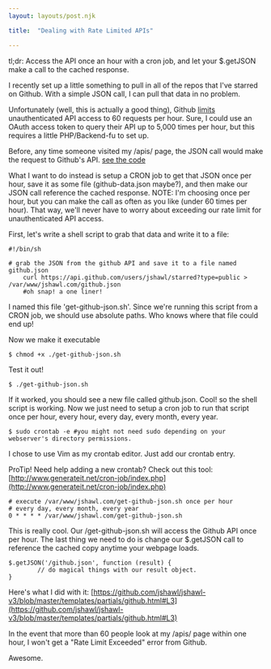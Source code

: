 ```yaml
---
layout: layouts/post.njk

title:  "Dealing with Rate Limited APIs"

---
```

tl;dr: Access the API once an hour with a cron job, and let your $.getJSON make a call to the cached response.

I recently set up a little something to pull in all of the repos that I've starred on Github. With a simple JSON call, I can pull that data in no problem. 

Unfortunately (well, this is actually a good thing), Github [limits](http://developer.github.com/v3/#rate-limiting) unauthenticated API access to 60 requests per hour. Sure, I could use an OAuth access token to query their API up to 5,000 times per hour, but this requires a little PHP/Backend-fu to set up.

Before, any time someone visited my /apis/ page, the JSON call would make the request to Github's API. [see the code](https://github.com/jshawl/jshawl-v3/blob/0d0ac608c215bacab8f766caf7cd88d6f6c5564c/templates/partials/github.html#L3)

What I want to do instead is setup a CRON job to get that JSON once per hour, save it as some file (github-data.json maybe?), and then make our JSON call reference the cached response. NOTE: I'm choosing once per hour, but you can make the call as often as you like (under 60 times per hour). That way, we'll never have to worry about exceeding our rate limit for unauthenticated API access.

First, let's write a shell script to grab that data and write it to a file:
<span data-lang='sh'></span>

    #!/bin/sh

    # grab the JSON from the github API and save it to a file named github.json
        curl https://api.github.com/users/jshawl/starred?type=public > /var/www/jshawl.com/github.json
        #oh snap! a one liner!

I named this file 'get-github-json.sh'. Since we're running this script from a CRON job, we should use absolute paths. Who knows where that file could end up!

Now we make it executable
<span data-lang='sh'></span>

    $ chmod +x ./get-github-json.sh

Test it out!
<span data-lang='sh'></span>

    $ ./get-github-json.sh

If it worked, you should see a new file called github.json. Cool! so the shell script is working. Now we just need to setup a cron job to run that script once per hour, every hour, every day, every month, every year.

    $ sudo crontab -e #you might not need sudo depending on your webserver's directory permissions.

I chose to use Vim as my crontab editor. Just add our crontab entry.

ProTip! Need help adding a new crontab? Check out this tool: [http://www.generateit.net/cron-job/index.php](http://www.generateit.net/cron-job/index.php)
<span data-lang='sh'></span>

    # execute /var/www/jshawl.com/get-github-json.sh once per hour
    # every day, every month, every year
    0 * * * * /var/www/jshawl.com/get-github-json.sh

This is really cool. Our /get-github-json.sh will access the Github API once per hour. The last thing we need to do is change our $.getJSON call to reference the cached copy anytime your webpage loads.
<span data-lang='lang-js'></span>

    $.getJSON('/github.json', function (result) {
            // do magical things with our result object.
    }

Here's what I did with it: [https://github.com/jshawl/jshawl-v3/blob/master/templates/partials/github.html#L3](https://github.com/jshawl/jshawl-v3/blob/master/templates/partials/github.html#L3)

In the event that more than 60 people look at my /apis/ page within one hour, I won't get a "Rate Limit Exceeded" error from Github.

Awesome.







